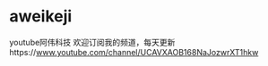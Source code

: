 # aweikeji
youtube阿伟科技
欢迎订阅我的频道，每天更新https://www.youtube.com/channel/UCAVXAOB168NaJozwrXT1hkw
   
    

